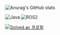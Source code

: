 ![Anurag's GitHub stats](https://github-readme-stats.vercel.app/api?username=P-YongJun&show_icons=true&theme=radical)

![Java](https://img.shields.io/badge/-Java-F05032?style=for-the-badge&logo-html5&logoColor=ffffff)
![ROS2](https://img.shields.io/badge/-ROS2-F05032?style=for-the-badge&logo-html5&logoColor=ffffff)

[![Solved.ac
프로필](http://mazassumnida.wtf/api/v2/generate_badge?boj=eheh1573)](https://solved.ac/eheh1573})

